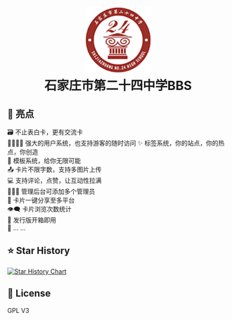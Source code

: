 <h1 align="center">
  <br>
  <a href="https://www.sjz24z.com/cmshtml/xxjj/33.any" alt="logo" ><img src="/24logo.png" width="150"/></a>
  <br>
  石家庄市第二十四中学BBS
  <br>
</h1>


## 🌟 亮点

🗃️ 不止表白卡，更有交流卡  
👨‍👩‍👧‍👦 强大的用户系统，也支持游客的随时访问
✨ 标签系统，你的站点，你的热点，你创造  
💙 模板系统，给你无限可能  
📤 卡片不限字数，支持多图片上传  
💻 支持评论，点赞，让互动性拉满  
👩‍👧‍👦 管理后台可添加多个管理员  
🔗 卡片一键分享至多平台  
👁️‍🗨️ 卡片浏览次数统计  
🚀 发行版开箱即用  
🌈 ... ...

## ⭐ Star History

<a href="https://github.com/zhiguai/LoveCards/stargazers">
    <img width="500" alt="Star History Chart" src="https://api.star-history.com/svg?repos=zhiguai/LoveCards&type=Date">
</a> 

## 📜 License
GPL V3
